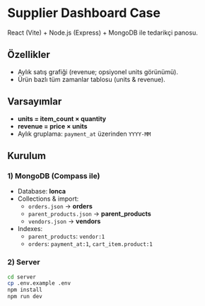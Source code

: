 # Supplier Dashboard Case

React (Vite) + Node.js (Express) + MongoDB ile tedarikçi panosu.

## Özellikler
- Aylık satış grafiği (revenue; opsiyonel units görünümü).
- Ürün bazlı tüm zamanlar tablosu (units & revenue).


## Varsayımlar
- **units = item_count × quantity**
- **revenue = price × units**
- Aylık gruplama: `payment_at` üzerinden `YYYY-MM`

## Kurulum

### 1) MongoDB (Compass ile)
- Database: **lonca**
- Collections & import:
  - `orders.json` → **orders**
  - `parent_products.json` → **parent_products**
  - `vendors.json` → **vendors**
- Indexes:
  - `parent_products`: `vendor:1`
  - `orders`: `payment_at:1`, `cart_item.product:1`

### 2) Server
```bash
cd server
cp .env.example .env
npm install
npm run dev
